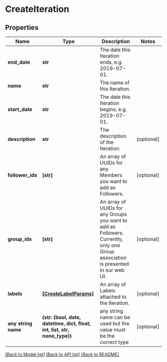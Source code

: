 # CreateIteration

## Properties
Name | Type | Description | Notes
------------ | ------------- | ------------- | -------------
**end_date** | **str** | The date this Iteration ends, e.g. 2019-07-01. | 
**name** | **str** | The name of this Iteration. | 
**start_date** | **str** | The date this Iteration begins, e.g. 2019-07-01. | 
**description** | **str** | The description of the Iteration. | [optional] 
**follower_ids** | **[str]** | An array of UUIDs for any Members you want to add as Followers. | [optional] 
**group_ids** | **[str]** | An array of UUIDs for any Groups you want to add as Followers. Currently, only one Group association is presented in our web UI. | [optional] 
**labels** | [**[CreateLabelParams]**](CreateLabelParams.md) | An array of Labels attached to the Iteration. | [optional] 
**any string name** | **{str: (bool, date, datetime, dict, float, int, list, str, none_type)}** | any string name can be used but the value must be the correct type | [optional]

[[Back to Model list]](../README.md#documentation-for-models) [[Back to API list]](../README.md#documentation-for-api-endpoints) [[Back to README]](../README.md)


